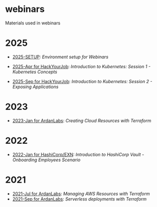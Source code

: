 # webinars
Materials used in webinars

# 2025
- [2025-SETUP](https://github.com/mjbright/webinars/tree/main/2025-SETUP/): *Environment setup for Webinars*
- [2025-Apr for HackYourJob](https://github.com/mjbright/webinars/tree/main/2025-Apr_HYJ_1.KubernetesIntro): *Introduction to Kubernetes: Session 1 - Kubernetes Concepts*

- [2025-Sep for HackYourJob](https://github.com/mjbright/webinars/tree/main/2025-Sep_HYJ_2.KubernetesIntro): *Introduction to Kubernetes: Session 2 - Exposing Applications*

# 2023
- [2023-Jan for ArdanLabs](https://github.com/mjbright/webinars/tree/main/2023-Jan_CreatingCloudResources_with_Terraform): *Creating Cloud Resources with Terraform*

# 2022
- [2022-Jan for HashiCorp/EXN](https://github.com/mjbright/webinars/tree/main/2022-Jan_Introduction_to_HashiCorp_Vault): *Introduction to HashiCorp Vault - Onboarding Employees Scenario*

# 2021
- [2021-Jul for ArdanLabs](https://github.com/mjbright/webinars/tree/main/2021-Jul-20_Managing_AWS_Resources_with_Terraform): *Managing AWS Resources with Terraform*
- [2021-Sep for ArdanLabs](https://github.com/mjbright/webinars/tree/main/2021-Sep-07_Serverless_deployments_with_Terraform): *Serverless deployments with Terraform*



